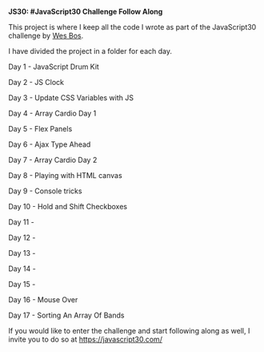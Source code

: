 <strong>JS30: #JavaScript30 Challenge Follow Along</strong>

This project is where I keep all the code I wrote as part of the JavaScript30 challenge by <a href="https://wesbos.com/">Wes Bos</a>.

I have divided the project in a folder for each day.

Day 1 - JavaScript Drum Kit

Day 2 - JS Clock

Day 3 - Update CSS Variables with JS

Day 4 - Array Cardio Day 1

Day 5 - Flex Panels

Day 6 - Ajax Type Ahead

Day 7 - Array Cardio Day 2

Day 8 - Playing with HTML canvas

Day 9 - Console tricks

Day 10 - Hold and Shift Checkboxes 

Day 11 -

Day 12 -

Day 13 -

Day 14 -

Day 15 -

Day 16 - Mouse Over

Day 17 - Sorting An Array Of Bands

If you would like to enter the challenge and start following along as well, I invite you to do so at https://javascript30.com/
